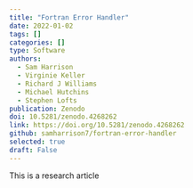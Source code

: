 ```yaml
---
title: "Fortran Error Handler"
date: 2022-01-02
tags: []
categories: []
type: Software
authors:
  - Sam Harrison
  - Virginie Keller
  - Richard J Williams
  - Michael Hutchins
  - Stephen Lofts
publication: Zenodo
doi: 10.5281/zenodo.4268262
link: https://doi.org/10.5281/zenodo.4268262
github: samharrison7/fortran-error-handler
selected: true 
draft: False
---
```


This is a research article